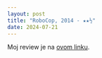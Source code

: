 ```yaml
---
layout: post
title: "RoboCop, 2014 - ★★½"
date: 2024-07-21
---
```


Moj review je na [ovom linku](https://letterboxd.com/pavlesap/film/robocop-2014/1/).
